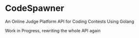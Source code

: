 # CodeSpawner
An Online Judge Platform API for Coding Contests Using Golang

Work in Progress, rewriting the whole API again